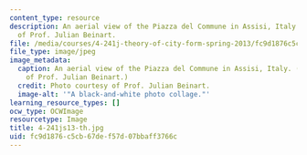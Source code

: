 ```yaml
---
content_type: resource
description: An aerial view of the Piazza del Commune in Assisi, Italy. Photo courtesy
  of Prof. Julian Beinart.
file: /media/courses/4-241j-theory-of-city-form-spring-2013/fc9d1876c5cb67def57d07bbaff3766c_4-241js13-th.jpg
file_type: image/jpeg
image_metadata:
  caption: An aerial view of the Piazza del Commune in Assisi, Italy. (Photo courtesy
    of Prof. Julian Beinart.)
  credit: Photo courtesy of Prof. Julian Beinart.
  image-alt: '"A black-and-white photo collage."'
learning_resource_types: []
ocw_type: OCWImage
resourcetype: Image
title: 4-241js13-th.jpg
uid: fc9d1876-c5cb-67de-f57d-07bbaff3766c
---
```

